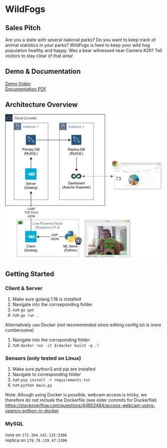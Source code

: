 # WildFogs

## Sales Pitch
Are you a state with several national parks?
Do you want to keep track of animal statistics in your parks?
WildFogs is here to keep your wild hog population healthy and happy.
Was a bear witnessed near Camera #26?
Tell visitors to stay clear of that area!

## Demo & Documentation
[Demo Video](demo/Demonstration.mp4)<br>
[Documentation PDF](documentation/Prototyping%20Assignment.pdf)

## Architecture Overview
![](image/architecture.png)

## Getting Started
### Client & Server
1. Make sure golang 1.18 is installed
2. Navigate into the corrseponding folder
3. run `go get`
4. run `go run .`

Alternatively use Docker (not recommended since editing config.txt is more cumbersome)
1. Navigate into the corrsponding folder
2. run `docker run -it $(docker build -q .)`

### Sensors (only tested on Linux)
1. Make sure python3 and pip are installed
2. Navigate to corresponding folder
3. run `pip install -r requirements.txt`
4. run `python main.py`

Note: Altough using Docker is possible, webcam access is tricky, we therefore do not include the Dockerfile (see older commits for Dockerfile)
https://stackoverflow.com/questions/44852484/access-webcam-using-opencv-python-in-docker


### MySQL
runs on `172.104.142.115:3306`<br>
replica on `178.79.139.47:3306`